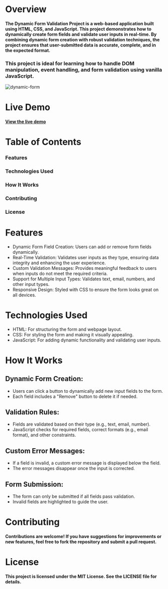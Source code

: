 # Overview
#### The Dynamic Form Validation Project is a web-based application built using HTML, CSS, and JavaScript. This project demonstrates how to dynamically create form fields and validate user inputs in real-time. By combining dynamic form creation with robust validation techniques, the project ensures that user-submitted data is accurate, complete, and in the expected format.
### This project is ideal for learning how to handle DOM manipulation, event handling, and form validation using vanilla JavaScript.

<img src="./assets/images/dynamic-form.gif" alt="dynamic-form" />

# Live Demo
#### [View the live demo](https://dynamic-form-said.vercel.app)

# Table of Contents
### Features
### Technologies Used
### How It Works
### Contributing
### License

# Features
- Dynamic Form Field Creation: Users can add or remove form fields dynamically.
- Real-Time Validation: Validates user inputs as they type, ensuring data integrity and enhancing the user experience.
- Custom Validation Messages: Provides meaningful feedback to users when inputs do not meet the required criteria.
- Support for Multiple Input Types: Validates text, email, numbers, and other input types.
- Responsive Design: Styled with CSS to ensure the form looks great on all devices.

# Technologies Used
- HTML: For structuring the form and webpage layout.
- CSS: For styling the form and making it visually appealing.
- JavaScript: For adding dynamic functionality and validating user inputs.

# How It Works
## Dynamic Form Creation:
- Users can click a button to dynamically add new input fields to the form.
- Each field includes a "Remove" button to delete it if needed.
## Validation Rules:
- Fields are validated based on their type (e.g., text, email, number).
- JavaScript checks for required fields, correct formats (e.g., email format), and other constraints.
## Custom Error Messages:
- If a field is invalid, a custom error message is displayed below the field.
- The error messages disappear once the input is corrected.
## Form Submission:
- The form can only be submitted if all fields pass validation.
- Invalid fields are highlighted to guide the user.


# Contributing
#### Contributions are welcome! If you have suggestions for improvements or new features, feel free to fork the repository and submit a pull request.

# License
#### This project is licensed under the MIT License. See the LICENSE file for details.